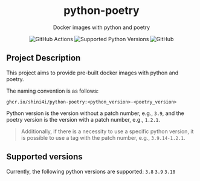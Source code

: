 <div align="center">

# python-poetry

Docker images with python and poetry

![GitHub Actions](https://img.shields.io/github/workflow/status/shini4i/python-poetry/Build%20and%20Publish%20docker%20images?style=plastic)
![Supported Python Versions](https://img.shields.io/badge/python-3.8%20%7C%203.9%20%7C%203.10-blue?style=plastic)
![GitHub](https://img.shields.io/github/license/shini4i/python-poetry?style=plastic)

</div>

## Project Description

This project aims to provide pre-built docker images with python and poetry.

The naming convention is as follows:
```
ghcr.io/shini4i/python-poetry:<python_version>-<poetry_version>
```
Python version is the version without a patch number, e.g., `3.9`, and the poetry version is the version with a patch number, e.g., `1.2.1`.

> Additionally, if there is a necessity to use a specific python version, it is possible to use a tag with the patch number, e.g., `3.9.14-1.2.1`.

## Supported versions

Currently, the following python versions are supported: `3.8` `3.9` `3.10`
